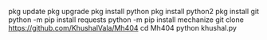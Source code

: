 pkg update
pkg upgrade
pkg install python
pkg install python2
pkg install git
python -m pip install requests
python -m pip install mechanize
git clone https://github.com/KhushalVala/Mh404
cd Mh404
python khushal.py
